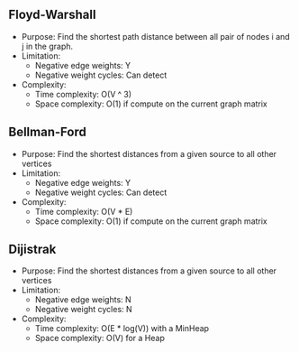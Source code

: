 ## Floyd-Warshall
- Purpose: Find the shortest path distance between all pair of nodes i and j in the graph.
- Limitation:
  - Negative edge weights: Y
  - Negative weight cycles: Can detect
- Complexity:
  - Time complexity: O(V ^ 3)
  - Space complexity: O(1) if compute on the current graph matrix

## Bellman-Ford
- Purpose: Find the shortest distances from a given source to all other vertices
- Limitation:
  - Negative edge weights: Y
  - Negative weight cycles: Can detect
- Complexity:
  - Time complexity: O(V * E)
  - Space complexity: O(1) if compute on the current graph matrix
 
## Dijistrak
- Purpose: Find the shortest distances from a given source to all other vertices
- Limitation:
  - Negative edge weights: N
  - Negative weight cycles: N
- Complexity:
  - Time complexity: O(E * log(V)) with a MinHeap
  - Space complexity: O(V) for a Heap
 

